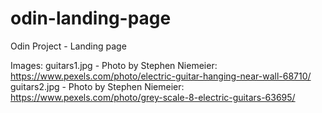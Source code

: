 # odin-landing-page
Odin Project - Landing page

Images:
guitars1.jpg - Photo by Stephen Niemeier: https://www.pexels.com/photo/electric-guitar-hanging-near-wall-68710/
guitars2.jpg - Photo by Stephen Niemeier: https://www.pexels.com/photo/grey-scale-8-electric-guitars-63695/
